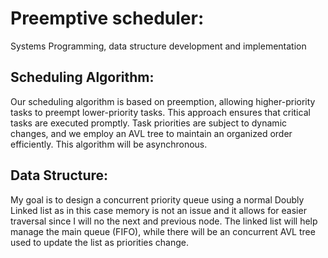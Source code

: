 # Preemptive scheduler:

Systems Programming, data structure development and implementation

## Scheduling Algorithm:
Our scheduling algorithm is based on preemption, allowing higher-priority tasks to preempt lower-priority tasks. This approach ensures that critical tasks are executed promptly. Task priorities are subject to dynamic changes, and we employ an AVL tree to maintain an organized order efficiently. This algorithm will be asynchronous.

## Data Structure: 
My goal is to design a concurrent priority queue using a normal Doubly Linked list as in this case memory is not an issue and 
it allows for easier traversal since I will no the next and previous node.
The linked list will help manage the main queue (FIFO), while there will be an 
concurrent AVL tree used to update the list as priorities change.
